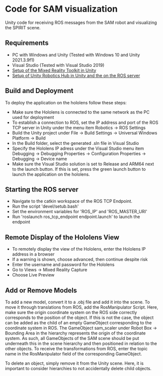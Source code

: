 # Code for SAM visualization
Unity code for receiving ROS messages from the SAM robot and visualizing the SPIRIT scene.
## Requirements
+ PC with Windows and Unity (Tested with Windows 10 and Unity 2021.3.9f1)
+ Visual Studio (Tested with Visual Studio 2019)
+ [Setup of the Mixed Reality Toolkit in Unity](https://learn.microsoft.com/en-us/training/paths/beginner-hololens-2-tutorials/)
+ [Setup of Unity Robotics Hub in Unity and the on the ROS server](https://github.com/Unity-Technologies/Unity-Robotics-Hub/blob/main/tutorials/ros_unity_integration/setup.md)
## Build and Deployment
To deploy the application on the hololens follow these steps:
+ Make sure the Hololens is connected to the same network as the PC used for deployment
+ To establish a connection to ROS, set the IP address and port of the ROS TCP server in Unity under the menu item Robotics -> ROS Settings
+ Build the Unity project under File -> Build Settings -> Universal Windows Platform -> Build
+ In the Build folder, select the generated .sln file in Visual Studio
+ Specify the Hololens IP adress under the Visual Studio menu item Debugging -> Debugging Properties -> Configuration Properties -> Debugging -> Device name
+ Make sure the Visual Studio solution is set to Release and ARM64 next to the launch button. If this is set, press the green launch button to launch the application on the hololens.
## Starting the ROS server
+ Navigate to the catkin workspace of the ROS TCP Endpoint.
+ Run the script 'devel/setub.bash'
+ Set the environment variables for 'ROS_IP' and 'ROS_MASTER_URI'
+ Run 'roslaunch ros_tcp_endpoint endpoint.launch' to launch the endpoint
## Remote Display of the Hololens View
+ To remotely display the view of the Hololens, enter the Hololens IP address in a browser
+ If a warning is shown, choose advanced, then continue despite risk
+ Enter the username and password for the Hololens
+ Go to Views -> Mixed Reality Capture
+ Choose Live Preview
## Add or Remove Models
To add a new model, convert it to a .obj file and add it into the scene. To move it through translations from ROS, add the RosManipulator Script. Here, make sure the origin coordinate system on the ROS side correctly corresponds to the position of the object. If this is not the case, the object can be added as the child of an empty GameObject corresponding to the coordinate system in ROS. The GameObject sam_scaler under Robot Box -> Bounding Area in the hierarchy represents the origin of the coordinate system. As such, all GameObjects of the SAM scene should be put underneath this in the scene hierarchy and then positioned in relation to the other objects. To receive the transformations from ROS, enter the topic name in the RosManipulator field of the corresponding GameObject.

To delete an object, simply remove it from the Unity scene. Here, it is important to consider hierarchies to not accidentally delete child objects.
